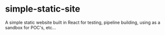 # simple-static-site

A simple static website built in React for testing, pipeline building, using as a sandbox for POC's, etc...
